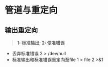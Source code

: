 # 管道与重定向

## 输出重定向

> **1: 标准输出; 2: 便准错误**

- 丢弃标准错误 2 > /dev/null
- 标准输出和标准错误重定向至file 1 > file 2 >&1
